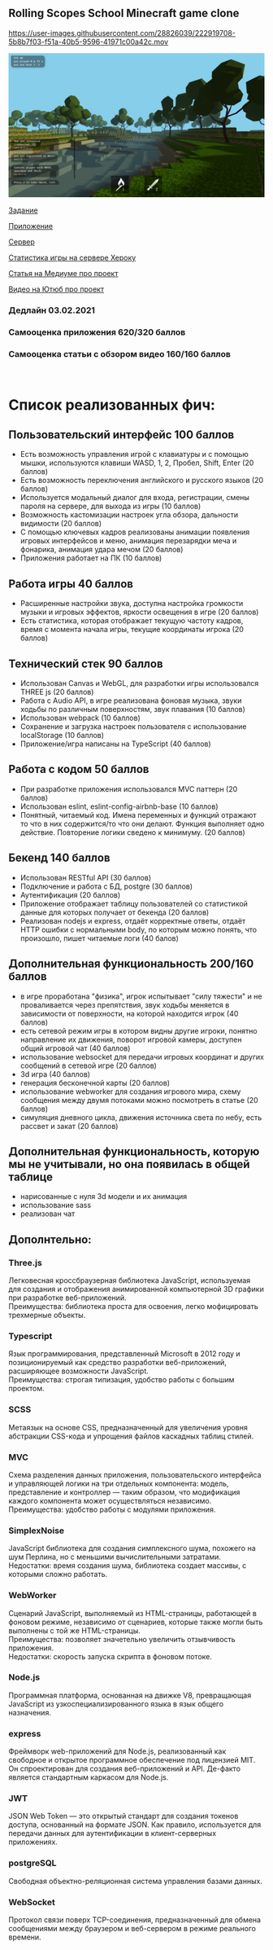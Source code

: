 ## Rolling Scopes School Minecraft game clone


https://user-images.githubusercontent.com/28826039/222919708-5b8b7f03-f51a-40b5-9596-41971c00a42c.mov


![mainImage](./README_FILES/1.png)

[Задание](https://github.com/rolling-scopes-school/tasks/blob/master/tasks/rsclone/rsclone.md)

[Приложение](https://rsclone-minecraft.netlify.app)

[Сервер](https://github.com/addamsv/The-Minecraft-Game-Clone-Server)

[Статистика игры на сервере Хероку](https://rs-clone-server.herokuapp.com)

[Статья на Медиуме про проект](https://tatsmaki.medium.com/rs-school-minecraft-на-typescript-aa7f4db88bd5)

[Видео на Ютюб про проект](https://www.youtube.com/watch?v=vuykuEkxEtY)

### Дедлайн 03.02.2021

### Самооценка приложения 620/320 баллов

### Самооценка статьи с обзором видео 160/160 баллов

<br>

# Список реализованных фич:

## Пользовательский интерфейс 100 баллов

- Есть возможность управления игрой с клавиатуры и с помощью мышки, используются клавиши WASD, 1, 2, Пробел, Shift, Enter (20 баллов)
- Есть возможность переключения английского и русского языков (20 баллов)
- Используется модальный диалог для входа, регистрации, смены пароля на сервере, для выхода из игры (10 баллов)
- Возможность кастомизации настроек угла обзора, дальности видимости (20 баллов)
- С помощью ключевых кадров реализованы анимации появления игровых интерфейсов и меню, анимация перезарядки меча и фонарика, анимация удара мечом (20 баллов)
- Приложения работает на ПК (10 баллов)

## Работа игры 40 баллов

- Расширенные настройки звука, доступна настройка громкости музыки и игровых эффектов, яркости освещения в игре (20 баллов)
- Есть статистика, которая отображает текущую частоту кадров, время с момента начала игры, текущие координаты игрока (20 баллов)

## Технический стек 90 баллов

- Использован Canvas и WebGL, для разработки игры использовался THREE js (20 баллов)
- Работа с Audio API, в игре реализована фоновая музыка, звуки ходьбы по различным поверхностям, звук плавания (10 баллов)
- Использован webpack (10 баллов)
- Сохранение и загрузка настроек пользователя с использование localStorage (10 баллов)
- Приложение/игра написаны на TypeScript (40 баллов)

## Работа с кодом 50 баллов

- При разработке приложения использовался MVC паттерн (20 баллов)
- Использован eslint, eslint-config-airbnb-base (10 баллов)
- Понятный, читаемый код. Имена переменных и функций отражают то что в них содержится/то что они делают. Функция выполняет одно действие. Повторение логики сведено к минимуму. (20 баллов)

## Бекенд 140 баллов

- Использован RESTful API (30 баллов)
- Подключение и работа с БД, postgre (30 баллов)
- Аутентификация (20 баллов)
- Приложение отображает таблицу пользователей со статистикой данные для которых получает от бекенда (20 баллов)
- Реализован nodejs и express, отдаёт корректные ответы, отдаёт HTTP ошибки с нормальными body, по которым можно понять, что произошло, пишет читаемые логи (40 балов)

## Дополнительная функциональность 200/160 баллов

- в игре проработана "физика", игрок испытывает "силу тяжести" и не проваливается через препятствия, звук ходьбы меняется в зависимости от поверхности, на которой находится игрок (40 баллов)
- есть сетевой режим игры в котором видны другие игроки, понятно направление их движения, поворот игровой камеры, доступен общий игровой чат (40 баллов)
- использование websocket для передачи игровых координат и других сообщений в сетевой игре (20 баллов)
- 3d игра (40 баллов)
- генерация бесконечной карты (20 баллов)
- использование webworker для создания игрового мира, схему сообщения между двумя потоками можно посмотреть в статье (20 баллов)
- симуляция дневного цикла, движения источника света по небу, есть рассвет и закат (20 баллов)

## Дополнительная функциональность, которую мы не учитывали, но она появилась в общей таблице

- нарисованные с нуля 3d модели и их анимация
- использование sass
- реализован чат

## Дополнтельно:
### Three.js
Легковесная кроссбраузерная библиотека JavaScript, используемая для создания и отображения анимированной компьютерной 3D графики при разработке веб-приложений.  
Преимущества: библиотека проста для освоения, легко мофицировать трехмерные объекты.
### Typescript
Язык программирования, представленный Microsoft в 2012 году и позиционируемый как средство разработки веб-приложений, расширяющее возможности JavaScript.  
Преимущества: строгая типизация, удобство работы с большим проектом.
### SCSS
Метаязык на основе CSS, предназначенный для увеличения уровня абстракции CSS-кода и упрощения файлов каскадных таблиц стилей.
### MVC
Схема разделения данных приложения, пользовательского интерфейса и управляющей логики на три отдельных компонента: модель, представление и контроллер — таким образом, что модификация каждого компонента может осуществляться независимо.  
Преимущества: удобство работы с модулями приложения.
### SimplexNoise
JavaScript библиотека для создания симплексного шума, похожего на шум Перлина, но с меньшими вычислительными затратами.  
Недостатки: время создания шума, библиотека создает массивы, с которыми сложно работать.
### WebWorker
Cценарий JavaScript, выполняемый из HTML-страницы, работающей в фоновом режиме, независимо от сценариев, которые также могли быть выполнены с той же HTML-страницы.  
Преимущества: позволяет значетельно увеличить отзывчивость приложения.  
Недостатки: скорость запуска скрипта в фоновом потоке.
### Node.js
Программная платформа, основанная на движке V8, превращающая JavaScript из узкоспециализированного языка в язык общего назначения.
### express
Фреймворк web-приложений для Node.js, реализованный как свободное и открытое программное обеспечение под лицензией MIT. Он спроектирован для создания веб-приложений и API. Де-факто является стандартным каркасом для Node.js.
### JWT 
JSON Web Token — это открытый стандарт для создания токенов доступа, основанный на формате JSON. Как правило, используется для передачи данных для аутентификации в клиент-серверных приложениях.
### postgreSQL
Cвободная объектно-реляционная система управления базами данных.
### WebSocket
Протокол связи поверх TCP-соединения, предназначенный для обмена сообщениями между браузером и веб-сервером в режиме реального времени.
